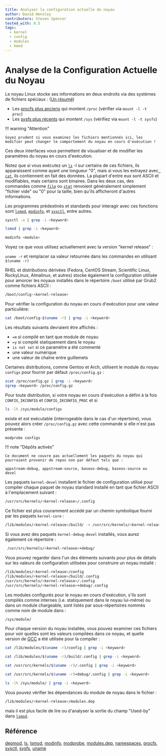 ```yaml
---
title: Analyser la configuration actuelle du noyau
author: David Hensley
contributors: Steven Spencer
tested_with: 8.5
tags:
  - kernel
  - config
  - modules
  - kmod
---
```


# Analyse de la Configuration Actuelle du Noyau

Le noyau Linux stocke ses informations en deux endroits via des systèmes de fichiers spéciaux : ([Un résumé](https://www.landoflinux.com/linux_procfs_sysfs.html))

- Les [procfs plus anciens](https://man7.org/linux/man-pages/man5/procfs.5.html) qui montent `/proc` (vérifier via `mount -l -t proc`)
- Les [sysfs plus récents](https://man7.org/linux/man-pages/man5/sysfs.5.html) qui montent `/sys`    (vérifiez via `mount -l -t sysfs`)

!!! warning "Attention"

    Soyez prudent si vous examinez les fichiers mentionnés ici, les modifier peut changer le comportement du noyau en cours d'exécution !

Ces deux interfaces vous permettent de visualiser et de modifier les paramètres du noyau en cours d'exécution.

Notez que si vous exécutez un [`ls`](https://man7.org/linux/man-pages/man1/ls.1.html) -l sur certains de ces fichiers, ils apparaissent comme ayant une longueur "0", mais si vous les extrayez avec [` cat`](https://man7.org/linux/man-pages/man1/cat.1.html), ils contiennent en fait des données. La plupart d'entre eux sont ASCII et modifiables, mais certains sont binaires. Dans les deux cas, des commandes comme [`file`](https://man7.org/linux/man-pages/man1/file.1.html) ou [`stat`](https://man7.org/linux/man-pages/man2/lstat.2.html) renvoient généralement simplement "fichier vide" ou "0" pour la taille, bien qu'ils afficheront d'autres informations.

Les programmes prédestinés et standards pour interagir avec ces fonctions sont [`lsmod`](https://man7.org/linux/man-pages/man8/lsmod.8.html), [`modinfo`](https://man7.org/linux/man-pages/man8/modinfo.8.html), et [`sysctl`](https://man7.org/linux/man-pages/man8/sysctl.8.html), entre autres.

```bash
sysctl -a | grep -i <keyword>
```

```bash
lsmod | grep -i <keyword>
```

```bash
modinfo <module>
```

Voyez ce que vous utilisez actuellement avec la version "kernel release" :

`uname -r` et remplacer sa valeur retournée dans les commandes en utilisant `$(uname -r)`

RHEL et distributions dérivées (Fedora, CentOS Stream, Scientific Linux, RockyLinux, Almalinux, et autres) stocke également la configuration utilisée pour amorcer les noyaux installés dans le répertoire `/boot` utilisé par Grub2 comme fichiers ASCII :

```bash
/boot/config-<kernel-release>
```

Pour vérifier la configuration du noyau en cours d'exécution pour une valeur particulière:

```bash
cat /boot/config-$(uname -r) | grep -i <keyword>
```

Les résultats suivants devraient être affichés :

- `=m` si compilé en tant que module de noyau
- `=y` si compilé statiquement dans le noyau
- `is not set` si ce paramètre a été commenté
- une valeur numérique
- une valeur de chaîne entre guillemets

Certaines distributions, comme Gentoo et Arch, utilisent le module du noyau `configs` pour fournir par défaut `/proc/config.gz` :

```bash
zcat /proc/config.gz | grep -i <keyword>
zgrep <keyword> /proc/config.gz
```

Pour toute distribution, si votre noyau en cours d'exécution a défini à la fois `CONFIG_IKCONFIG` et `CONFIG_IKCONFIG_PROC` et si

```bash
ls -lh /sys/module/configs
```

existe et est exécutable (interrogeable dans le cas d'un répertoire), vous pouvez alors créer `/proc/config.gz` avec cette commande si elle n'est pas présente :

```bash
modprobe configs
```

!!! note "Dépôts activés"

    Ce document ne couvre pas actuellement les paquets du noyau qui pourraient provenir de repos non par défaut tels que :
    
    appstream-debug, appstream-source, baseos-debug, baseos-source ou devel

Les paquets `kernel-devel` installent le fichier de configuration utilisé pour compiler chaque paquet de noyau standard installé en tant que fichier ASCII à l'emplacement suivant :

```bash
/usr/src/kernels/<kernel-release>/.config
```

Ce fichier est plus couramment accédé par un chemin symbolique fourni par les paquets `kernel-core` :

```bash
/lib/modules/<kernel-release>/build/ -> /usr/src/kernels/<kernel-release>/
```

Si vous avez des paquets `kernel-debug-devel` installés, vous aurez également ce répertoire :

```bash
 /usr/src/kernels/<kernel-release>+debug/
```

Vous pouvez regarder dans l'un des éléments suivants pour plus de détails sur les valeurs de configuration utilisées pour construire un noyau installé :

```bash
/lib/modules/<kernel-release>/config
/lib/modules/<kernel-release>/build/.config
/usr/src/kernels/<kernel-release>/.config
/usr/src/kernels/<kernel-release>+debug/.config
```

Les modules configurés pour le noyau en cours d'exécution, s'ils sont compilés comme internes (i.e. statiquement dans le noyau lui-même) ou dans un module chargeable, sont listés par sous-répertoires nommés comme nom de module dans :

```bash
/sys/module/
```

Pour chaque version du noyau installée, vous pouvez examiner ces fichiers pour voir quelles sont les valeurs compilées dans ce noyau, et quelle version de [GCC](https://man7.org/linux/man-pages/man1/gcc.1.html) a été utilisée pour la compiler :

```bash
cat /lib/modules/$(uname -r)/config | grep -i <keyword>
```

```bash
cat /lib/modules/$(uname -r)/build/.config | grep -i <keyword>
```

```bash
cat /usr/src/kernels/$(uname -r)/.config | grep -i <keyword>
```

```bash
cat /usr/src/kernels/$(uname -r)+debug/.config | grep -i <keyword>
```

```bash
ls -lh /sys/module/ | grep -i <keyword>
```

Vous pouvez vérifier les dépendances du module de noyau dans le fichier :

```bash
/lib/modules/<kernel-release>/modules.dep
```

mais il est plus facile de lire ou d'analyser la sortie du champ "Used-by" dans [`lsmod`](https://man7.org/linux/man-pages/man8/lsmod.8.html).

## Référence

[depmod](https://man7.org/linux/man-pages/man8/depmod.8.html), [ls](https://man7.org/linux/man-pages/man1/ls.1.html), [lsmod](https://man7.org/linux/man-pages/man8/lsmod.8.html), [modinfo](https://man7.org/linux/man-pages/man8/modinfo.8.html), [modprobe](https://man7.org/linux/man-pages/man8/modprobe.8.html), [modules.dep](https://man7.org/linux/man-pages/man5/modules.dep.5.html), [namespaces](https://man7.org/linux/man-pages/man7/namespaces.7.html), [procfs](https://man7.org/linux/man-pages/man5/procfs.5.html), [sysctl](https://man7.org/linux/man-pages/man8/sysctl.8.html), [sysfs](https://man7.org/linux/man-pages/man5/sysfs.5.html), [uname](https://man7.org/linux/man-pages/man8/uname26.8.html)
